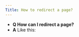 ```yaml
---
Title: How to redirect a page?
---
```


- **Q How can I redirect a page?**
- **A** Like this:
```+value:redirect|to=/staff/oscar+
```
